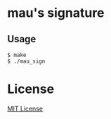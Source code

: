 # mau's signature

## Usage
```
$ make
$ ./mau_sign
```

# License
[MIT License](https://opensource.org/licenses/MIT)